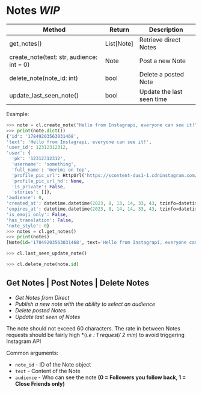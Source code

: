 # Notes *WIP*

| Method                                    | Return     | Description               |
|-------------------------------------------|------------|---------------------------|
| get_notes()                               | List[Note] | Retrieve direct Notes     |
| create_note(text: str, audience: int = 0) | Note       | Post a new Note           |
| delete_note(note_id: int)                 | bool       | Delete a posted Note      |
| update_last_seen_note()                   | bool       | Update the last seen time |

Example:

``` python
>>> note = cl.create_note("Hello from Instagrapi, everyone can see it!", 0)
>>> print(note.dict())
{'id': '17849203563031468', 
'text': 'Hello from Instagrapi, everyone can see it!', 
'user_id': 12312312312, 
'user': {
  'pk': '12312312312', 
  'username': 'something', 
  'full_name': 'merimi on top', 
  'profile_pic_url': HttpUrl('https://scontent-dus1-1.cdninstagram.com/v/t51.2885-19/364347953_6289474204435297_7603222331512295081_n.jpg?stp=dst-jpg_s150x150&_nc_ht=scontent-dus1-1.cdninstagram.com&_nc_cat=101&_nc_ohc=DVaE0MQwn0YAX8-S8dm&edm=AE-H4JwBAAAA&ccb=7-5&oh=00_AfAnH4mHGMl7B5tqzU7b9PMz9qSC4QE_-EX067lwPHnN1w&oe=64DDA1CB&_nc_sid=cff473', ), 
  'profile_pic_url_hd': None, 
  'is_private': False, 
  'stories': []}, 
'audience': 0, 
'created_at': datetime.datetime(2023, 8, 13, 14, 33, 43, tzinfo=datetime.timezone.utc),
'expires_at': datetime.datetime(2023, 8, 14, 14, 33, 43, tzinfo=datetime.timezone.utc), 
'is_emoji_only': False, 
'has_translation': False, 
'note_style': 0}
>>> notes = cl.get_notes()
>>> print(notes)
[Note(id='17849203563031468', text='Hello from Instagrapi, everyone can see it!', ..., has_translation=False, note_style=0), Note(id='17902958207826742', text='Am so happy 💃💃💃💃🙈🤭', ..., has_translation=False, note_style=0)]

>>> cl.last_seen_update_note()

>>> cl.delete_note(note.id)
```

## Get Notes | Post Notes | Delete Notes

- *Get Notes from Direct*
- *Publish a new note with the ability to select an audience*
- *Delete posted Notes*
- *Update last seen of Notes*

The note should not exceed 60 characters. The rate in between Notes requests should be fairly high *(*i.e : 1 request/ 2
min)* to avoid triggering Instagram API

Common arguments:

* `note_id` - ID of the Note object
* `text` - Content of the Note
* `audience` - Who can see the note **(0 = Followers you follow back, 1 = Close Friends only)**
